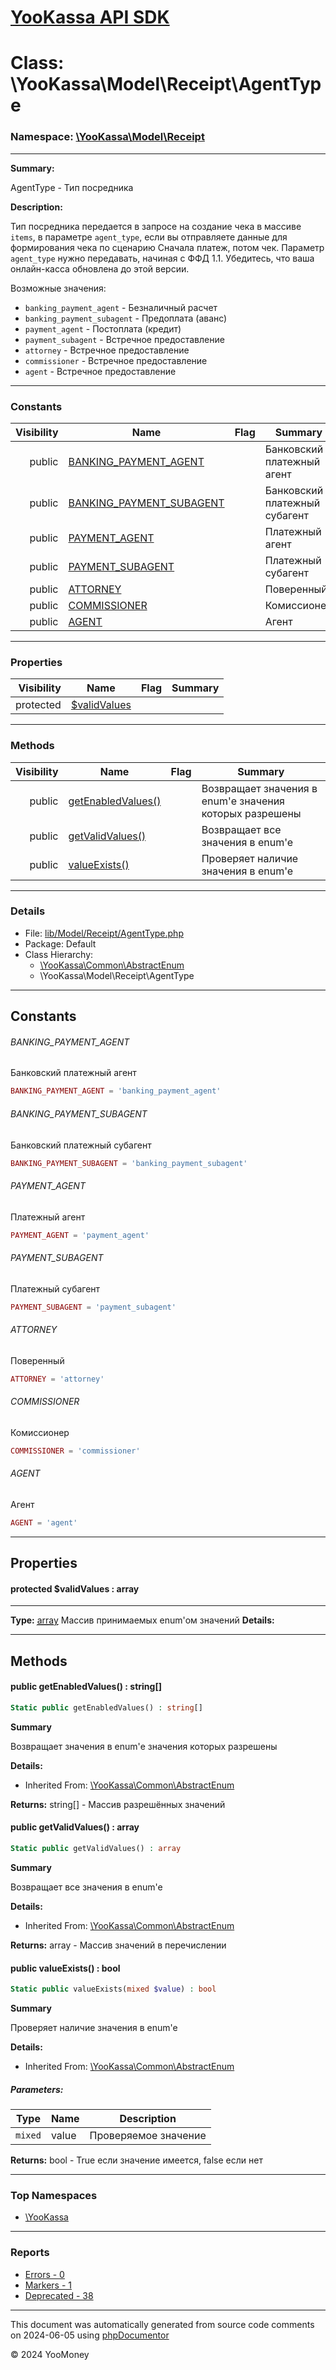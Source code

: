 # [YooKassa API SDK](../home.md)

# Class: \YooKassa\Model\Receipt\AgentType
### Namespace: [\YooKassa\Model\Receipt](../namespaces/yookassa-model-receipt.md)
---
**Summary:**

AgentType - Тип посредника

**Description:**

Тип посредника передается в запросе на создание чека в массиве `items`, в параметре `agent_type`,
если вы отправляете данные для формирования чека по сценарию Сначала платеж, потом чек.
Параметр `agent_type` нужно передавать, начиная с ФФД 1.1. Убедитесь, что ваша онлайн-касса обновлена до этой версии.

Возможные значения:
- `banking_payment_agent` - Безналичный расчет
- `banking_payment_subagent` - Предоплата (аванс)
- `payment_agent` - Постоплата (кредит)
- `payment_subagent` - Встречное предоставление
- `attorney` - Встречное предоставление
- `commissioner` - Встречное предоставление
- `agent` - Встречное предоставление

---
### Constants
| Visibility | Name | Flag | Summary |
| ----------:| ---- | ---- | ------- |
| public | [BANKING_PAYMENT_AGENT](../classes/YooKassa-Model-Receipt-AgentType.md#constant_BANKING_PAYMENT_AGENT) |  | Банковский платежный агент |
| public | [BANKING_PAYMENT_SUBAGENT](../classes/YooKassa-Model-Receipt-AgentType.md#constant_BANKING_PAYMENT_SUBAGENT) |  | Банковский платежный субагент |
| public | [PAYMENT_AGENT](../classes/YooKassa-Model-Receipt-AgentType.md#constant_PAYMENT_AGENT) |  | Платежный агент |
| public | [PAYMENT_SUBAGENT](../classes/YooKassa-Model-Receipt-AgentType.md#constant_PAYMENT_SUBAGENT) |  | Платежный субагент |
| public | [ATTORNEY](../classes/YooKassa-Model-Receipt-AgentType.md#constant_ATTORNEY) |  | Поверенный |
| public | [COMMISSIONER](../classes/YooKassa-Model-Receipt-AgentType.md#constant_COMMISSIONER) |  | Комиссионер |
| public | [AGENT](../classes/YooKassa-Model-Receipt-AgentType.md#constant_AGENT) |  | Агент |

---
### Properties
| Visibility | Name | Flag | Summary |
| ----------:| ---- | ---- | ------- |
| protected | [$validValues](../classes/YooKassa-Model-Receipt-AgentType.md#property_validValues) |  |  |

---
### Methods
| Visibility | Name | Flag | Summary |
| ----------:| ---- | ---- | ------- |
| public | [getEnabledValues()](../classes/YooKassa-Common-AbstractEnum.md#method_getEnabledValues) |  | Возвращает значения в enum'е значения которых разрешены |
| public | [getValidValues()](../classes/YooKassa-Common-AbstractEnum.md#method_getValidValues) |  | Возвращает все значения в enum'e |
| public | [valueExists()](../classes/YooKassa-Common-AbstractEnum.md#method_valueExists) |  | Проверяет наличие значения в enum'e |

---
### Details
* File: [lib/Model/Receipt/AgentType.php](../../lib/Model/Receipt/AgentType.php)
* Package: Default
* Class Hierarchy: 
  * [\YooKassa\Common\AbstractEnum](../classes/YooKassa-Common-AbstractEnum.md)
  * \YooKassa\Model\Receipt\AgentType

---
## Constants
<a name="constant_BANKING_PAYMENT_AGENT" class="anchor"></a>
###### BANKING_PAYMENT_AGENT
Банковский платежный агент

```php
BANKING_PAYMENT_AGENT = 'banking_payment_agent'
```


<a name="constant_BANKING_PAYMENT_SUBAGENT" class="anchor"></a>
###### BANKING_PAYMENT_SUBAGENT
Банковский платежный субагент

```php
BANKING_PAYMENT_SUBAGENT = 'banking_payment_subagent'
```


<a name="constant_PAYMENT_AGENT" class="anchor"></a>
###### PAYMENT_AGENT
Платежный агент

```php
PAYMENT_AGENT = 'payment_agent'
```


<a name="constant_PAYMENT_SUBAGENT" class="anchor"></a>
###### PAYMENT_SUBAGENT
Платежный субагент

```php
PAYMENT_SUBAGENT = 'payment_subagent'
```


<a name="constant_ATTORNEY" class="anchor"></a>
###### ATTORNEY
Поверенный

```php
ATTORNEY = 'attorney'
```


<a name="constant_COMMISSIONER" class="anchor"></a>
###### COMMISSIONER
Комиссионер

```php
COMMISSIONER = 'commissioner'
```


<a name="constant_AGENT" class="anchor"></a>
###### AGENT
Агент

```php
AGENT = 'agent'
```



---
## Properties
<a name="property_validValues"></a>
#### protected $validValues : array
---
**Type:** <a href="../array"><abbr title="array">array</abbr></a>
Массив принимаемых enum&#039;ом значений
**Details:**



---
## Methods
<a name="method_getEnabledValues" class="anchor"></a>
#### public getEnabledValues() : string[]

```php
Static public getEnabledValues() : string[]
```

**Summary**

Возвращает значения в enum'е значения которых разрешены

**Details:**
* Inherited From: [\YooKassa\Common\AbstractEnum](../classes/YooKassa-Common-AbstractEnum.md)

**Returns:** string[] - Массив разрешённых значений


<a name="method_getValidValues" class="anchor"></a>
#### public getValidValues() : array

```php
Static public getValidValues() : array
```

**Summary**

Возвращает все значения в enum'e

**Details:**
* Inherited From: [\YooKassa\Common\AbstractEnum](../classes/YooKassa-Common-AbstractEnum.md)

**Returns:** array - Массив значений в перечислении


<a name="method_valueExists" class="anchor"></a>
#### public valueExists() : bool

```php
Static public valueExists(mixed $value) : bool
```

**Summary**

Проверяет наличие значения в enum'e

**Details:**
* Inherited From: [\YooKassa\Common\AbstractEnum](../classes/YooKassa-Common-AbstractEnum.md)

##### Parameters:
| Type | Name | Description |
| ---- | ---- | ----------- |
| <code lang="php">mixed</code> | value  | Проверяемое значение |

**Returns:** bool - True если значение имеется, false если нет



---

### Top Namespaces

* [\YooKassa](../namespaces/yookassa.md)

---

### Reports
* [Errors - 0](../reports/errors.md)
* [Markers - 1](../reports/markers.md)
* [Deprecated - 38](../reports/deprecated.md)

---

This document was automatically generated from source code comments on 2024-06-05 using [phpDocumentor](http://www.phpdoc.org/)

&copy; 2024 YooMoney